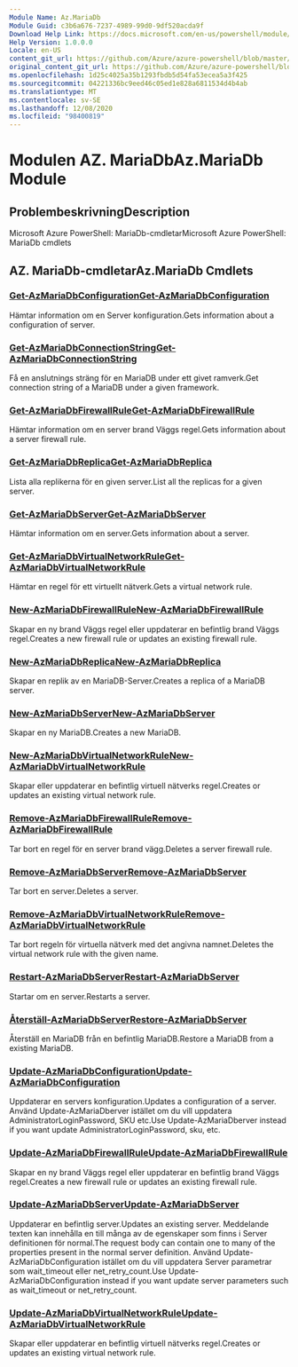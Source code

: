 ```yaml
---
Module Name: Az.MariaDb
Module Guid: c3b6a676-7237-4989-99d0-9df520acda9f
Download Help Link: https://docs.microsoft.com/en-us/powershell/module/az.mariadb
Help Version: 1.0.0.0
Locale: en-US
content_git_url: https://github.com/Azure/azure-powershell/blob/master/src/MariaDb/help/Az.MariaDb.md
original_content_git_url: https://github.com/Azure/azure-powershell/blob/master/src/MariaDb/help/Az.MariaDb.md
ms.openlocfilehash: 1d25c4025a35b1293fbdb5d54fa53ecea5a3f425
ms.sourcegitcommit: 04221336bc9eed46c05ed1e828a6811534d4b4ab
ms.translationtype: MT
ms.contentlocale: sv-SE
ms.lasthandoff: 12/08/2020
ms.locfileid: "98400819"
---
```

# <span data-ttu-id="f0b6a-101">Modulen AZ. MariaDb</span><span class="sxs-lookup"><span data-stu-id="f0b6a-101">Az.MariaDb Module</span></span>
## <span data-ttu-id="f0b6a-102">Problembeskrivning</span><span class="sxs-lookup"><span data-stu-id="f0b6a-102">Description</span></span>
<span data-ttu-id="f0b6a-103">Microsoft Azure PowerShell: MariaDb-cmdletar</span><span class="sxs-lookup"><span data-stu-id="f0b6a-103">Microsoft Azure PowerShell: MariaDb cmdlets</span></span>

## <span data-ttu-id="f0b6a-104">AZ. MariaDb-cmdletar</span><span class="sxs-lookup"><span data-stu-id="f0b6a-104">Az.MariaDb Cmdlets</span></span>
### [<span data-ttu-id="f0b6a-105">Get-AzMariaDbConfiguration</span><span class="sxs-lookup"><span data-stu-id="f0b6a-105">Get-AzMariaDbConfiguration</span></span>](Get-AzMariaDbConfiguration.md)
<span data-ttu-id="f0b6a-106">Hämtar information om en Server konfiguration.</span><span class="sxs-lookup"><span data-stu-id="f0b6a-106">Gets information about a configuration of server.</span></span>

### [<span data-ttu-id="f0b6a-107">Get-AzMariaDbConnectionString</span><span class="sxs-lookup"><span data-stu-id="f0b6a-107">Get-AzMariaDbConnectionString</span></span>](Get-AzMariaDbConnectionString.md)
<span data-ttu-id="f0b6a-108">Få en anslutnings sträng för en MariaDB under ett givet ramverk.</span><span class="sxs-lookup"><span data-stu-id="f0b6a-108">Get connection string of a MariaDB under a given framework.</span></span>

### [<span data-ttu-id="f0b6a-109">Get-AzMariaDbFirewallRule</span><span class="sxs-lookup"><span data-stu-id="f0b6a-109">Get-AzMariaDbFirewallRule</span></span>](Get-AzMariaDbFirewallRule.md)
<span data-ttu-id="f0b6a-110">Hämtar information om en server brand Väggs regel.</span><span class="sxs-lookup"><span data-stu-id="f0b6a-110">Gets information about a server firewall rule.</span></span>

### [<span data-ttu-id="f0b6a-111">Get-AzMariaDbReplica</span><span class="sxs-lookup"><span data-stu-id="f0b6a-111">Get-AzMariaDbReplica</span></span>](Get-AzMariaDbReplica.md)
<span data-ttu-id="f0b6a-112">Lista alla replikerna för en given server.</span><span class="sxs-lookup"><span data-stu-id="f0b6a-112">List all the replicas for a given server.</span></span>

### [<span data-ttu-id="f0b6a-113">Get-AzMariaDbServer</span><span class="sxs-lookup"><span data-stu-id="f0b6a-113">Get-AzMariaDbServer</span></span>](Get-AzMariaDbServer.md)
<span data-ttu-id="f0b6a-114">Hämtar information om en server.</span><span class="sxs-lookup"><span data-stu-id="f0b6a-114">Gets information about a server.</span></span>

### [<span data-ttu-id="f0b6a-115">Get-AzMariaDbVirtualNetworkRule</span><span class="sxs-lookup"><span data-stu-id="f0b6a-115">Get-AzMariaDbVirtualNetworkRule</span></span>](Get-AzMariaDbVirtualNetworkRule.md)
<span data-ttu-id="f0b6a-116">Hämtar en regel för ett virtuellt nätverk.</span><span class="sxs-lookup"><span data-stu-id="f0b6a-116">Gets a virtual network rule.</span></span>

### [<span data-ttu-id="f0b6a-117">New-AzMariaDbFirewallRule</span><span class="sxs-lookup"><span data-stu-id="f0b6a-117">New-AzMariaDbFirewallRule</span></span>](New-AzMariaDbFirewallRule.md)
<span data-ttu-id="f0b6a-118">Skapar en ny brand Väggs regel eller uppdaterar en befintlig brand Väggs regel.</span><span class="sxs-lookup"><span data-stu-id="f0b6a-118">Creates a new firewall rule or updates an existing firewall rule.</span></span>

### [<span data-ttu-id="f0b6a-119">New-AzMariaDbReplica</span><span class="sxs-lookup"><span data-stu-id="f0b6a-119">New-AzMariaDbReplica</span></span>](New-AzMariaDbReplica.md)
<span data-ttu-id="f0b6a-120">Skapar en replik av en MariaDB-Server.</span><span class="sxs-lookup"><span data-stu-id="f0b6a-120">Creates a replica of a MariaDB server.</span></span>

### [<span data-ttu-id="f0b6a-121">New-AzMariaDbServer</span><span class="sxs-lookup"><span data-stu-id="f0b6a-121">New-AzMariaDbServer</span></span>](New-AzMariaDbServer.md)
<span data-ttu-id="f0b6a-122">Skapar en ny MariaDB.</span><span class="sxs-lookup"><span data-stu-id="f0b6a-122">Creates a new MariaDB.</span></span>

### [<span data-ttu-id="f0b6a-123">New-AzMariaDbVirtualNetworkRule</span><span class="sxs-lookup"><span data-stu-id="f0b6a-123">New-AzMariaDbVirtualNetworkRule</span></span>](New-AzMariaDbVirtualNetworkRule.md)
<span data-ttu-id="f0b6a-124">Skapar eller uppdaterar en befintlig virtuell nätverks regel.</span><span class="sxs-lookup"><span data-stu-id="f0b6a-124">Creates or updates an existing virtual network rule.</span></span>

### [<span data-ttu-id="f0b6a-125">Remove-AzMariaDbFirewallRule</span><span class="sxs-lookup"><span data-stu-id="f0b6a-125">Remove-AzMariaDbFirewallRule</span></span>](Remove-AzMariaDbFirewallRule.md)
<span data-ttu-id="f0b6a-126">Tar bort en regel för en server brand vägg.</span><span class="sxs-lookup"><span data-stu-id="f0b6a-126">Deletes a server firewall rule.</span></span>

### [<span data-ttu-id="f0b6a-127">Remove-AzMariaDbServer</span><span class="sxs-lookup"><span data-stu-id="f0b6a-127">Remove-AzMariaDbServer</span></span>](Remove-AzMariaDbServer.md)
<span data-ttu-id="f0b6a-128">Tar bort en server.</span><span class="sxs-lookup"><span data-stu-id="f0b6a-128">Deletes a server.</span></span>

### [<span data-ttu-id="f0b6a-129">Remove-AzMariaDbVirtualNetworkRule</span><span class="sxs-lookup"><span data-stu-id="f0b6a-129">Remove-AzMariaDbVirtualNetworkRule</span></span>](Remove-AzMariaDbVirtualNetworkRule.md)
<span data-ttu-id="f0b6a-130">Tar bort regeln för virtuella nätverk med det angivna namnet.</span><span class="sxs-lookup"><span data-stu-id="f0b6a-130">Deletes the virtual network rule with the given name.</span></span>

### [<span data-ttu-id="f0b6a-131">Restart-AzMariaDbServer</span><span class="sxs-lookup"><span data-stu-id="f0b6a-131">Restart-AzMariaDbServer</span></span>](Restart-AzMariaDbServer.md)
<span data-ttu-id="f0b6a-132">Startar om en server.</span><span class="sxs-lookup"><span data-stu-id="f0b6a-132">Restarts a server.</span></span>

### [<span data-ttu-id="f0b6a-133">Återställ-AzMariaDbServer</span><span class="sxs-lookup"><span data-stu-id="f0b6a-133">Restore-AzMariaDbServer</span></span>](Restore-AzMariaDbServer.md)
<span data-ttu-id="f0b6a-134">Återställ en MariaDB från en befintlig MariaDB.</span><span class="sxs-lookup"><span data-stu-id="f0b6a-134">Restore a MariaDB from a existing MariaDB.</span></span>

### [<span data-ttu-id="f0b6a-135">Update-AzMariaDbConfiguration</span><span class="sxs-lookup"><span data-stu-id="f0b6a-135">Update-AzMariaDbConfiguration</span></span>](Update-AzMariaDbConfiguration.md)
<span data-ttu-id="f0b6a-136">Uppdaterar en servers konfiguration.</span><span class="sxs-lookup"><span data-stu-id="f0b6a-136">Updates a configuration of a server.</span></span>
<span data-ttu-id="f0b6a-137">Använd Update-AzMariaDberver istället om du vill uppdatera AdministratorLoginPassword, SKU etc.</span><span class="sxs-lookup"><span data-stu-id="f0b6a-137">Use Update-AzMariaDberver instead if you want update AdministratorLoginPassword, sku, etc.</span></span>

### [<span data-ttu-id="f0b6a-138">Update-AzMariaDbFirewallRule</span><span class="sxs-lookup"><span data-stu-id="f0b6a-138">Update-AzMariaDbFirewallRule</span></span>](Update-AzMariaDbFirewallRule.md)
<span data-ttu-id="f0b6a-139">Skapar en ny brand Väggs regel eller uppdaterar en befintlig brand Väggs regel.</span><span class="sxs-lookup"><span data-stu-id="f0b6a-139">Creates a new firewall rule or updates an existing firewall rule.</span></span>

### [<span data-ttu-id="f0b6a-140">Update-AzMariaDbServer</span><span class="sxs-lookup"><span data-stu-id="f0b6a-140">Update-AzMariaDbServer</span></span>](Update-AzMariaDbServer.md)
<span data-ttu-id="f0b6a-141">Uppdaterar en befintlig server.</span><span class="sxs-lookup"><span data-stu-id="f0b6a-141">Updates an existing server.</span></span>
<span data-ttu-id="f0b6a-142">Meddelande texten kan innehålla en till många av de egenskaper som finns i Server definitionen för normal.</span><span class="sxs-lookup"><span data-stu-id="f0b6a-142">The request body can contain one to many of the properties present in the normal server definition.</span></span>
<span data-ttu-id="f0b6a-143">Använd Update-AzMariaDbConfiguration istället om du vill uppdatera Server parametrar som wait_timeout eller net_retry_count.</span><span class="sxs-lookup"><span data-stu-id="f0b6a-143">Use Update-AzMariaDbConfiguration instead if you want update server parameters such as wait_timeout or net_retry_count.</span></span>

### [<span data-ttu-id="f0b6a-144">Update-AzMariaDbVirtualNetworkRule</span><span class="sxs-lookup"><span data-stu-id="f0b6a-144">Update-AzMariaDbVirtualNetworkRule</span></span>](Update-AzMariaDbVirtualNetworkRule.md)
<span data-ttu-id="f0b6a-145">Skapar eller uppdaterar en befintlig virtuell nätverks regel.</span><span class="sxs-lookup"><span data-stu-id="f0b6a-145">Creates or updates an existing virtual network rule.</span></span>

